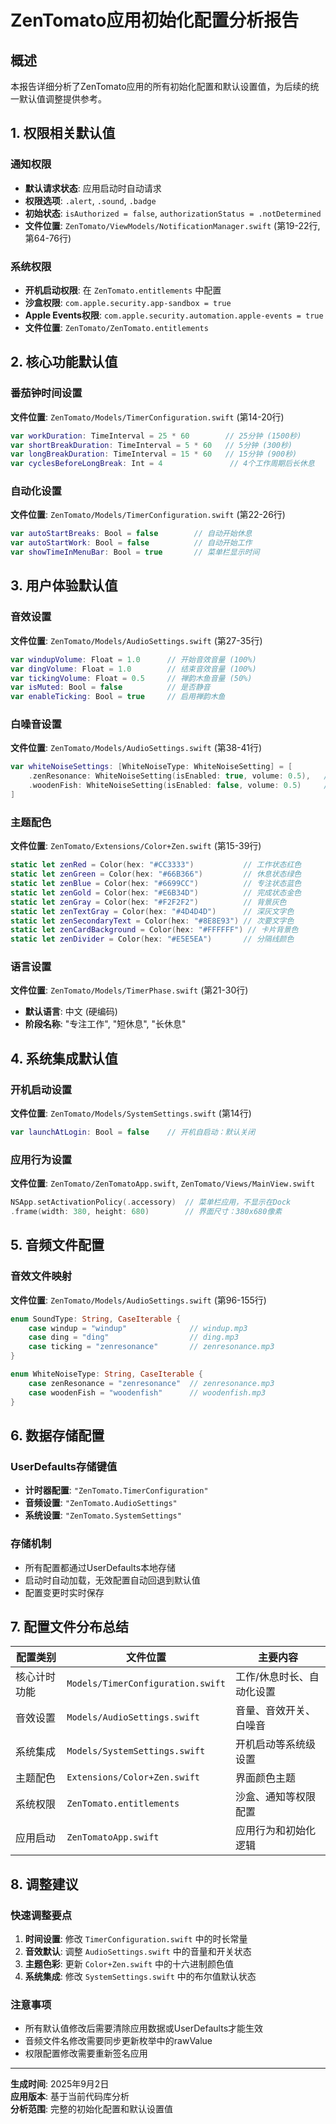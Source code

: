 # ZenTomato应用初始化配置分析报告

## 概述

本报告详细分析了ZenTomato应用的所有初始化配置和默认设置值，为后续的统一默认值调整提供参考。

## 1. 权限相关默认值

### 通知权限
- **默认请求状态**: 应用启动时自动请求
- **权限选项**: `.alert`, `.sound`, `.badge`
- **初始状态**: `isAuthorized = false`, `authorizationStatus = .notDetermined`
- **文件位置**: `ZenTomato/ViewModels/NotificationManager.swift` (第19-22行, 第64-76行)

### 系统权限
- **开机启动权限**: 在 `ZenTomato.entitlements` 中配置
- **沙盒权限**: `com.apple.security.app-sandbox = true`
- **Apple Events权限**: `com.apple.security.automation.apple-events = true`
- **文件位置**: `ZenTomato/ZenTomato.entitlements`

## 2. 核心功能默认值

### 番茄钟时间设置
**文件位置**: `ZenTomato/Models/TimerConfiguration.swift` (第14-20行)

```swift
var workDuration: TimeInterval = 25 * 60        // 25分钟 (1500秒)
var shortBreakDuration: TimeInterval = 5 * 60   // 5分钟 (300秒)
var longBreakDuration: TimeInterval = 15 * 60   // 15分钟 (900秒)
var cyclesBeforeLongBreak: Int = 4               // 4个工作周期后长休息
```

### 自动化设置
**文件位置**: `ZenTomato/Models/TimerConfiguration.swift` (第22-26行)

```swift
var autoStartBreaks: Bool = false        // 自动开始休息
var autoStartWork: Bool = false          // 自动开始工作
var showTimeInMenuBar: Bool = true       // 菜单栏显示时间
```

## 3. 用户体验默认值

### 音效设置
**文件位置**: `ZenTomato/Models/AudioSettings.swift` (第27-35行)

```swift
var windupVolume: Float = 1.0      // 开始音效音量 (100%)
var dingVolume: Float = 1.0        // 结束音效音量 (100%)
var tickingVolume: Float = 0.5     // 禅韵木鱼音量 (50%)
var isMuted: Bool = false          // 是否静音
var enableTicking: Bool = true     // 启用禅韵木鱼
```

### 白噪音设置
**文件位置**: `ZenTomato/Models/AudioSettings.swift` (第38-41行)

```swift
var whiteNoiseSettings: [WhiteNoiseType: WhiteNoiseSetting] = [
    .zenResonance: WhiteNoiseSetting(isEnabled: true, volume: 0.5),   // 禅韵木鱼：启用
    .woodenFish: WhiteNoiseSetting(isEnabled: false, volume: 0.5)     // 纯净木鱼：禁用
]
```

### 主题配色
**文件位置**: `ZenTomato/Extensions/Color+Zen.swift` (第15-39行)

```swift
static let zenRed = Color(hex: "#CC3333")           // 工作状态红色
static let zenGreen = Color(hex: "#66B366")         // 休息状态绿色
static let zenBlue = Color(hex: "#6699CC")          // 专注状态蓝色
static let zenGold = Color(hex: "#E6B34D")          // 完成状态金色
static let zenGray = Color(hex: "#F2F2F2")          // 背景灰色
static let zenTextGray = Color(hex: "#4D4D4D")      // 深灰文字色
static let zenSecondaryText = Color(hex: "#8E8E93") // 次要文字色
static let zenCardBackground = Color(hex: "#FFFFFF") // 卡片背景色
static let zenDivider = Color(hex: "#E5E5EA")       // 分隔线颜色
```

### 语言设置
**文件位置**: `ZenTomato/Models/TimerPhase.swift` (第21-30行)

- **默认语言**: 中文 (硬编码)
- **阶段名称**: "专注工作", "短休息", "长休息"

## 4. 系统集成默认值

### 开机启动设置
**文件位置**: `ZenTomato/Models/SystemSettings.swift` (第14行)

```swift
var launchAtLogin: Bool = false    // 开机自启动：默认关闭
```

### 应用行为设置
**文件位置**: `ZenTomato/ZenTomatoApp.swift`, `ZenTomato/Views/MainView.swift`

```swift
NSApp.setActivationPolicy(.accessory)  // 菜单栏应用，不显示在Dock
.frame(width: 380, height: 680)        // 界面尺寸：380x680像素
```

## 5. 音频文件配置

### 音效文件映射
**文件位置**: `ZenTomato/Models/AudioSettings.swift` (第96-155行)

```swift
enum SoundType: String, CaseIterable {
    case windup = "windup"              // windup.mp3
    case ding = "ding"                  // ding.mp3
    case ticking = "zenresonance"       // zenresonance.mp3
}

enum WhiteNoiseType: String, CaseIterable {
    case zenResonance = "zenresonance"  // zenresonance.mp3
    case woodenFish = "woodenfish"      // woodenfish.mp3
}
```

## 6. 数据存储配置

### UserDefaults存储键值
- **计时器配置**: `"ZenTomato.TimerConfiguration"`
- **音频设置**: `"ZenTomato.AudioSettings"`
- **系统设置**: `"ZenTomato.SystemSettings"`

### 存储机制
- 所有配置都通过UserDefaults本地存储
- 启动时自动加载，无效配置自动回退到默认值
- 配置变更时实时保存

## 7. 配置文件分布总结

| 配置类别 | 文件位置 | 主要内容 |
|---------|---------|---------|
| 核心计时功能 | `Models/TimerConfiguration.swift` | 工作/休息时长、自动化设置 |
| 音效设置 | `Models/AudioSettings.swift` | 音量、音效开关、白噪音 |
| 系统集成 | `Models/SystemSettings.swift` | 开机启动等系统级设置 |
| 主题配色 | `Extensions/Color+Zen.swift` | 界面颜色主题 |
| 系统权限 | `ZenTomato.entitlements` | 沙盒、通知等权限配置 |
| 应用启动 | `ZenTomatoApp.swift` | 应用行为和初始化逻辑 |

## 8. 调整建议

### 快速调整要点
1. **时间设置**: 修改 `TimerConfiguration.swift` 中的时长常量
2. **音效默认**: 调整 `AudioSettings.swift` 中的音量和开关状态
3. **主题色彩**: 更新 `Color+Zen.swift` 中的十六进制颜色值
4. **系统集成**: 修改 `SystemSettings.swift` 中的布尔值默认状态

### 注意事项
- 所有默认值修改后需要清除应用数据或UserDefaults才能生效
- 音频文件名修改需要同步更新枚举中的rawValue
- 权限配置修改需要重新签名应用

---

**生成时间**: 2025年9月2日  
**应用版本**: 基于当前代码库分析  
**分析范围**: 完整的初始化配置和默认设置值
